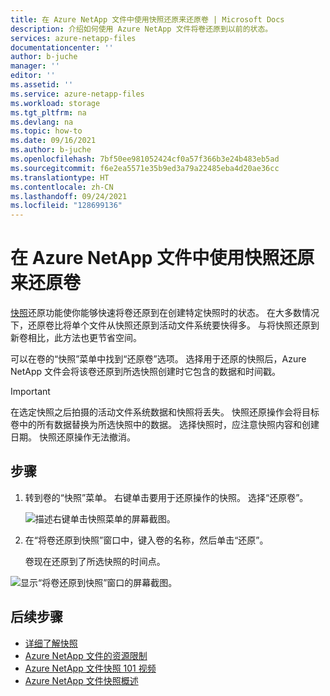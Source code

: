 ```yaml
---
title: 在 Azure NetApp 文件中使用快照还原来还原卷 | Microsoft Docs
description: 介绍如何使用 Azure NetApp 文件将卷还原到以前的状态。
services: azure-netapp-files
documentationcenter: ''
author: b-juche
manager: ''
editor: ''
ms.assetid: ''
ms.service: azure-netapp-files
ms.workload: storage
ms.tgt_pltfrm: na
ms.devlang: na
ms.topic: how-to
ms.date: 09/16/2021
ms.author: b-juche
ms.openlocfilehash: 7bf50ee981052424cf0a57f366b3e24b483eb5ad
ms.sourcegitcommit: f6e2ea5571e35b9ed3a79a22485eba4d20ae36cc
ms.translationtype: HT
ms.contentlocale: zh-CN
ms.lasthandoff: 09/24/2021
ms.locfileid: "128699136"
---
```

# <a name="revert-a-volume-using-snapshot-revert-with-azure-netapp-files"></a>在 Azure NetApp 文件中使用快照还原来还原卷

[快照](snapshots-introduction.md)还原功能使你能够快速将卷还原到在创建特定快照时的状态。 在大多数情况下，还原卷比将单个文件从快照还原到活动文件系统要快得多。 与将快照还原到新卷相比，此方法也更节省空间。 

可以在卷的“快照”菜单中找到“还原卷”选项。 选择用于还原的快照后，Azure NetApp 文件会将该卷还原到所选快照创建时它包含的数据和时间戳。 

> [!IMPORTANT]
> 在选定快照之后拍摄的活动文件系统数据和快照将丢失。 快照还原操作会将目标卷中的所有数据替换为所选快照中的数据。 选择快照时，应注意快照内容和创建日期。 快照还原操作无法撤消。

## <a name="steps"></a>步骤

1. 转到卷的“快照”菜单。  右键单击要用于还原操作的快照。 选择“还原卷”。 

    ![描述右键单击快照菜单的屏幕截图。](../media/azure-netapp-files/snapshot-right-click-menu.png) 

2. 在“将卷还原到快照”窗口中，键入卷的名称，然后单击“还原”。   

    卷现在还原到了所选快照的时间点。

![显示“将卷还原到快照”窗口的屏幕截图。](../media/azure-netapp-files/snapshot-revert-volume.png) 

## <a name="next-steps"></a>后续步骤

* [详细了解快照](snapshots-introduction.md)
* [Azure NetApp 文件的资源限制](azure-netapp-files-resource-limits.md)
* [Azure NetApp 文件快照 101 视频](https://www.youtube.com/watch?v=uxbTXhtXCkw)
* [Azure NetApp 文件快照概述](https://anfcommunity.com/2021/01/31/azure-netapp-files-snapshot-overview/)